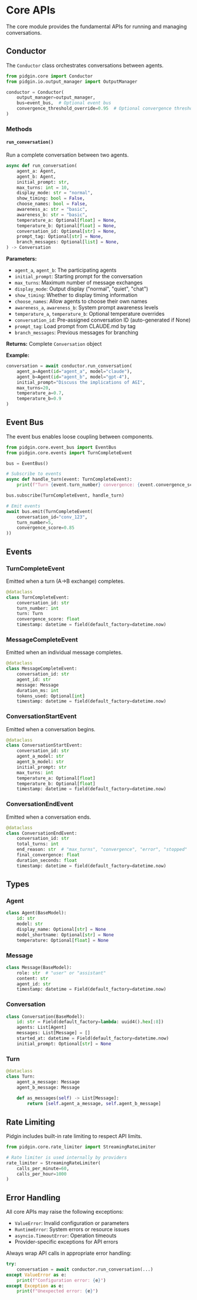 # Core APIs

The core module provides the fundamental APIs for running and managing conversations.

## Conductor

The `Conductor` class orchestrates conversations between agents.

```python
from pidgin.core import Conductor
from pidgin.io.output_manager import OutputManager

conductor = Conductor(
    output_manager=output_manager,
    bus=event_bus,  # Optional event bus
    convergence_threshold_override=0.95  # Optional convergence threshold
)
```

### Methods

#### `run_conversation()`

Run a complete conversation between two agents.

```python
async def run_conversation(
    agent_a: Agent,
    agent_b: Agent,
    initial_prompt: str,
    max_turns: int = 10,
    display_mode: str = "normal",
    show_timing: bool = False,
    choose_names: bool = False,
    awareness_a: str = "basic",
    awareness_b: str = "basic",
    temperature_a: Optional[float] = None,
    temperature_b: Optional[float] = None,
    conversation_id: Optional[str] = None,
    prompt_tag: Optional[str] = None,
    branch_messages: Optional[list] = None,
) -> Conversation
```

**Parameters:**
- `agent_a`, `agent_b`: The participating agents
- `initial_prompt`: Starting prompt for the conversation
- `max_turns`: Maximum number of message exchanges
- `display_mode`: Output display ("normal", "quiet", "chat")
- `show_timing`: Whether to display timing information
- `choose_names`: Allow agents to choose their own names
- `awareness_a`, `awareness_b`: System prompt awareness levels
- `temperature_a`, `temperature_b`: Optional temperature overrides
- `conversation_id`: Pre-assigned conversation ID (auto-generated if None)
- `prompt_tag`: Load prompt from CLAUDE.md by tag
- `branch_messages`: Previous messages for branching

**Returns:** Complete `Conversation` object

**Example:**
```python
conversation = await conductor.run_conversation(
    agent_a=Agent(id="agent_a", model="claude"),
    agent_b=Agent(id="agent_b", model="gpt-4"),
    initial_prompt="Discuss the implications of AGI",
    max_turns=20,
    temperature_a=0.7,
    temperature_b=0.9
)
```

## Event Bus

The event bus enables loose coupling between components.

```python
from pidgin.core.event_bus import EventBus
from pidgin.core.events import TurnCompleteEvent

bus = EventBus()

# Subscribe to events
async def handle_turn(event: TurnCompleteEvent):
    print(f"Turn {event.turn_number} convergence: {event.convergence_score}")

bus.subscribe(TurnCompleteEvent, handle_turn)

# Emit events
await bus.emit(TurnCompleteEvent(
    conversation_id="conv_123",
    turn_number=5,
    convergence_score=0.85
))
```

## Events

### TurnCompleteEvent

Emitted when a turn (A→B exchange) completes.

```python
@dataclass
class TurnCompleteEvent:
    conversation_id: str
    turn_number: int
    turn: Turn
    convergence_score: float
    timestamp: datetime = field(default_factory=datetime.now)
```

### MessageCompleteEvent

Emitted when an individual message completes.

```python
@dataclass
class MessageCompleteEvent:
    conversation_id: str
    agent_id: str
    message: Message
    duration_ms: int
    tokens_used: Optional[int]
    timestamp: datetime = field(default_factory=datetime.now)
```

### ConversationStartEvent

Emitted when a conversation begins.

```python
@dataclass
class ConversationStartEvent:
    conversation_id: str
    agent_a_model: str
    agent_b_model: str
    initial_prompt: str
    max_turns: int
    temperature_a: Optional[float]
    temperature_b: Optional[float]
    timestamp: datetime = field(default_factory=datetime.now)
```

### ConversationEndEvent

Emitted when a conversation ends.

```python
@dataclass
class ConversationEndEvent:
    conversation_id: str
    total_turns: int
    end_reason: str  # "max_turns", "convergence", "error", "stopped"
    final_convergence: float
    duration_seconds: float
    timestamp: datetime = field(default_factory=datetime.now)
```

## Types

### Agent

```python
class Agent(BaseModel):
    id: str
    model: str
    display_name: Optional[str] = None
    model_shortname: Optional[str] = None
    temperature: Optional[float] = None
```

### Message

```python
class Message(BaseModel):
    role: str  # "user" or "assistant"
    content: str
    agent_id: str
    timestamp: datetime = Field(default_factory=datetime.now)
```

### Conversation

```python
class Conversation(BaseModel):
    id: str = Field(default_factory=lambda: uuid4().hex[:8])
    agents: List[Agent]
    messages: List[Message] = []
    started_at: datetime = Field(default_factory=datetime.now)
    initial_prompt: Optional[str] = None
```

### Turn

```python
@dataclass
class Turn:
    agent_a_message: Message
    agent_b_message: Message
    
    def as_messages(self) -> List[Message]:
        return [self.agent_a_message, self.agent_b_message]
```

## Rate Limiting

Pidgin includes built-in rate limiting to respect API limits.

```python
from pidgin.core.rate_limiter import StreamingRateLimiter

# Rate limiter is used internally by providers
rate_limiter = StreamingRateLimiter(
    calls_per_minute=60,
    calls_per_hour=1000
)
```

## Error Handling

All core APIs may raise the following exceptions:

- `ValueError`: Invalid configuration or parameters
- `RuntimeError`: System errors or resource issues
- `asyncio.TimeoutError`: Operation timeouts
- Provider-specific exceptions for API errors

Always wrap API calls in appropriate error handling:

```python
try:
    conversation = await conductor.run_conversation(...)
except ValueError as e:
    print(f"Configuration error: {e}")
except Exception as e:
    print(f"Unexpected error: {e}")
```